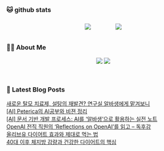 
###  🐱 github stats  

<div id="main" align="center">
    <img src="https://github-readme-stats.vercel.app/api?username=peterica&count_private=true&show_icons=true&theme=radical"
        style="height: auto; margin-left: 20px; margin-right: 20px; padding: 10px;"/>
    <img src="https://github-readme-stats.vercel.app/api/top-langs/?username=peterica&layout=compact"   
        style="height: auto; margin-left: 20px; margin-right: 20px; padding: 10px;"/>
</div>

###  💁‍♀️ About Me  
<p align="center">
    <a href="https://peterica.tistory.com/"><img src="https://img.shields.io/badge/Blog-FF5722?style=flat-square&logo=Blogger&logoColor=white"/></a>
    <a href="mailto:ilovefran.ofm@gmail.com"><img src="https://img.shields.io/badge/Gmail-d14836?style=flat-square&logo=Gmail&logoColor=white&link=ilovefran.ofm@gmail.com"/></a>
</p>

<br>

### 📕 Latest Blog Posts   

<a href ="https://peterica.tistory.com/970"> 새로운 탈모 치료제, 설탕의 재발견? 연구실 알바생에게 맡겨보니 </a> <br>
<a href ="https://peterica.tistory.com/761"> [AI] Peterica의 AI공부와 비젼 정리 </a> <br>
<a href ="https://peterica.tistory.com/968"> [AI] 문서 기반 개발 프로세스: AI를 &lsquo;알바생&rsquo;으로 활용하는 실전 노트 </a> <br>
<a href ="https://peterica.tistory.com/969"> OpenAI 전직 직원의 &lsquo;Reflections on OpenAI&rsquo;를 읽고 &ndash; 독후감 </a> <br>
<a href ="https://peterica.tistory.com/967"> 올리브유 다이어트 효과와 제대로 먹는 법 </a> <br>
<a href ="https://peterica.tistory.com/966"> 40대 이후 체지방 감량과 건강한 다이어트의 핵심 </a> <br>
